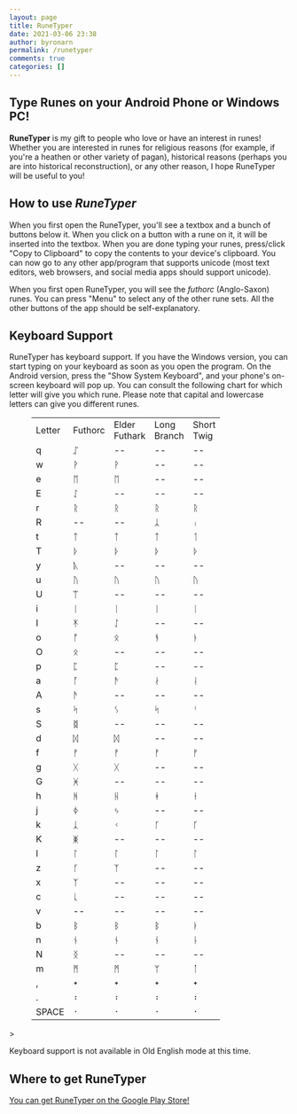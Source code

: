 ```yaml
---
layout: page
title: RuneTyper
date: 2021-03-06 23:38
author: byronarn
permalink: /runetyper
comments: true
categories: []
---
```


## Type Runes on your Android Phone or Windows PC!

**RuneTyper** is my gift to people who love or have an interest in runes! Whether you are interested in runes for religious reasons (for example, if you're a heathen or other variety of pagan), historical reasons (perhaps you are into historical reconstruction), or any other reason, I hope RuneTyper will be useful to you!

## How to use *RuneTyper*

When you first open the RuneTyper, you'll see a textbox and a bunch of buttons below it. When you click on a button with a rune on it, it will be inserted into the textbox. When you are done typing your runes, press/click "Copy to Clipboard" to copy the contents to your device's clipboard. You can now go to any other app/program that supports unicode (most text editors, web browsers, and social media apps should support unicode).

When you first open RuneTyper, you will see the *futhorc* (Anglo-Saxon) runes. You can press "Menu" to select any of the other rune sets. All the other buttons of the app should be self-explanatory.

## Keyboard Support

RuneTyper has keyboard support. If you have the Windows version, you can start typing on your keyboard as soon as you open the program. On the Android version, press the "Show System Keyboard", and your phone's on-screen keyboard will pop up. You can consult the following chart for which letter will give you which rune. Please note that capital and lowercase letters can give you different runes.

<figure class="wp-block-table aligncenter is-style-stripes"><table><tbody><tr><td class="has-text-align-center" data-align="center">Letter</td><td class="has-text-align-center" data-align="center">Futhorc</td><td class="has-text-align-center" data-align="center">Elder<br>Futhark</td><td class="has-text-align-center" data-align="center">Long<br>Branch</td><td class="has-text-align-center" data-align="center">Short<br>Twig</td></tr><tr><td class="has-text-align-center" data-align="center">q</td><td class="has-text-align-center" data-align="center">ᛢ</td><td class="has-text-align-center" data-align="center">--</td><td class="has-text-align-center" data-align="center">--</td><td class="has-text-align-center" data-align="center">--</td></tr><tr><td class="has-text-align-center" data-align="center">w</td><td class="has-text-align-center" data-align="center">ᚹ</td><td class="has-text-align-center" data-align="center">ᚹ</td><td class="has-text-align-center" data-align="center">--</td><td class="has-text-align-center" data-align="center">--</td></tr><tr><td class="has-text-align-center" data-align="center">e</td><td class="has-text-align-center" data-align="center">ᛖ</td><td class="has-text-align-center" data-align="center">ᛖ</td><td class="has-text-align-center" data-align="center">--</td><td class="has-text-align-center" data-align="center">--</td></tr><tr><td class="has-text-align-center" data-align="center">E</td><td class="has-text-align-center" data-align="center">ᛇ</td><td class="has-text-align-center" data-align="center">--</td><td class="has-text-align-center" data-align="center">--</td><td class="has-text-align-center" data-align="center">--</td></tr><tr><td class="has-text-align-center" data-align="center">r</td><td class="has-text-align-center" data-align="center">ᚱ</td><td class="has-text-align-center" data-align="center">ᚱ</td><td class="has-text-align-center" data-align="center">ᚱ</td><td class="has-text-align-center" data-align="center">ᚱ</td></tr><tr><td class="has-text-align-center" data-align="center">R</td><td class="has-text-align-center" data-align="center">--</td><td class="has-text-align-center" data-align="center">--</td><td class="has-text-align-center" data-align="center">ᛦ</td><td class="has-text-align-center" data-align="center">ᛧ</td></tr><tr><td class="has-text-align-center" data-align="center">t</td><td class="has-text-align-center" data-align="center">ᛏ</td><td class="has-text-align-center" data-align="center">ᛏ</td><td class="has-text-align-center" data-align="center">ᛏ</td><td class="has-text-align-center" data-align="center">ᛐ</td></tr><tr><td class="has-text-align-center" data-align="center">T</td><td class="has-text-align-center" data-align="center">ᚦ</td><td class="has-text-align-center" data-align="center">ᚦ</td><td class="has-text-align-center" data-align="center">ᚦ</td><td class="has-text-align-center" data-align="center">ᚦ</td></tr><tr><td class="has-text-align-center" data-align="center">y</td><td class="has-text-align-center" data-align="center">ᚣ</td><td class="has-text-align-center" data-align="center">--</td><td class="has-text-align-center" data-align="center">--</td><td class="has-text-align-center" data-align="center">--</td></tr><tr><td class="has-text-align-center" data-align="center">u</td><td class="has-text-align-center" data-align="center">ᚢ</td><td class="has-text-align-center" data-align="center">ᚢ</td><td class="has-text-align-center" data-align="center">ᚢ</td><td class="has-text-align-center" data-align="center">ᚢ</td></tr><tr><td class="has-text-align-center" data-align="center">U</td><td class="has-text-align-center" data-align="center">ᛠ</td><td class="has-text-align-center" data-align="center">--</td><td class="has-text-align-center" data-align="center">--</td><td class="has-text-align-center" data-align="center">--</td></tr><tr><td class="has-text-align-center" data-align="center">i</td><td class="has-text-align-center" data-align="center">ᛁ</td><td class="has-text-align-center" data-align="center">ᛁ</td><td class="has-text-align-center" data-align="center">ᛁ</td><td class="has-text-align-center" data-align="center">ᛁ</td></tr><tr><td class="has-text-align-center" data-align="center">I</td><td class="has-text-align-center" data-align="center">ᛡ</td><td class="has-text-align-center" data-align="center">ᛇ</td><td class="has-text-align-center" data-align="center">--</td><td class="has-text-align-center" data-align="center">--</td></tr><tr><td class="has-text-align-center" data-align="center">o</td><td class="has-text-align-center" data-align="center">ᚩ</td><td class="has-text-align-center" data-align="center">ᛟ</td><td class="has-text-align-center" data-align="center">ᚬ</td><td class="has-text-align-center" data-align="center">ᚭ</td></tr><tr><td class="has-text-align-center" data-align="center">O</td><td class="has-text-align-center" data-align="center">ᛟ</td><td class="has-text-align-center" data-align="center">--</td><td class="has-text-align-center" data-align="center">--</td><td class="has-text-align-center" data-align="center">--</td></tr><tr><td class="has-text-align-center" data-align="center">p</td><td class="has-text-align-center" data-align="center">ᛈ</td><td class="has-text-align-center" data-align="center">ᛈ</td><td class="has-text-align-center" data-align="center">--</td><td class="has-text-align-center" data-align="center">--</td></tr><tr><td class="has-text-align-center" data-align="center">a</td><td class="has-text-align-center" data-align="center">ᚪ</td><td class="has-text-align-center" data-align="center">ᚫ</td><td class="has-text-align-center" data-align="center">ᛅ</td><td class="has-text-align-center" data-align="center">ᛆ</td></tr><tr><td class="has-text-align-center" data-align="center">A</td><td class="has-text-align-center" data-align="center">ᚫ</td><td class="has-text-align-center" data-align="center">--</td><td class="has-text-align-center" data-align="center">--</td><td class="has-text-align-center" data-align="center">--</td></tr><tr><td class="has-text-align-center" data-align="center">s</td><td class="has-text-align-center" data-align="center">ᛋ</td><td class="has-text-align-center" data-align="center">ᛊ</td><td class="has-text-align-center" data-align="center">ᛋ</td><td class="has-text-align-center" data-align="center">ᛌ</td></tr><tr><td class="has-text-align-center" data-align="center">S</td><td class="has-text-align-center" data-align="center">ᛥ</td><td class="has-text-align-center" data-align="center">--</td><td class="has-text-align-center" data-align="center">--</td><td class="has-text-align-center" data-align="center">--</td></tr><tr><td class="has-text-align-center" data-align="center">d</td><td class="has-text-align-center" data-align="center">ᛞ</td><td class="has-text-align-center" data-align="center">ᛞ</td><td class="has-text-align-center" data-align="center">--</td><td class="has-text-align-center" data-align="center">--</td></tr><tr><td class="has-text-align-center" data-align="center">f</td><td class="has-text-align-center" data-align="center">ᚠ</td><td class="has-text-align-center" data-align="center">ᚠ</td><td class="has-text-align-center" data-align="center">ᚠ</td><td class="has-text-align-center" data-align="center">ᚠ</td></tr><tr><td class="has-text-align-center" data-align="center">g</td><td class="has-text-align-center" data-align="center">ᚷ</td><td class="has-text-align-center" data-align="center">ᚷ</td><td class="has-text-align-center" data-align="center">--</td><td class="has-text-align-center" data-align="center">--</td></tr><tr><td class="has-text-align-center" data-align="center">G</td><td class="has-text-align-center" data-align="center">ᚸ</td><td class="has-text-align-center" data-align="center">--</td><td class="has-text-align-center" data-align="center">--</td><td class="has-text-align-center" data-align="center">--</td></tr><tr><td class="has-text-align-center" data-align="center">h</td><td class="has-text-align-center" data-align="center">ᚻ</td><td class="has-text-align-center" data-align="center">ᚺ</td><td class="has-text-align-center" data-align="center">ᚼ</td><td class="has-text-align-center" data-align="center">ᚽ</td></tr><tr><td class="has-text-align-center" data-align="center">j</td><td class="has-text-align-center" data-align="center">ᛄ</td><td class="has-text-align-center" data-align="center">ᛃ</td><td class="has-text-align-center" data-align="center">--</td><td class="has-text-align-center" data-align="center">--</td></tr><tr><td class="has-text-align-center" data-align="center">k</td><td class="has-text-align-center" data-align="center">ᛣ</td><td class="has-text-align-center" data-align="center">ᚲ</td><td class="has-text-align-center" data-align="center">ᚴ</td><td class="has-text-align-center" data-align="center">ᚴ</td></tr><tr><td class="has-text-align-center" data-align="center">K</td><td class="has-text-align-center" data-align="center">ᛤ</td><td class="has-text-align-center" data-align="center">--</td><td class="has-text-align-center" data-align="center">--</td><td class="has-text-align-center" data-align="center">--</td></tr><tr><td class="has-text-align-center" data-align="center">l</td><td class="has-text-align-center" data-align="center">ᛚ</td><td class="has-text-align-center" data-align="center">ᛚ</td><td class="has-text-align-center" data-align="center">ᛚ</td><td class="has-text-align-center" data-align="center">ᛚ</td></tr><tr><td class="has-text-align-center" data-align="center">z</td><td class="has-text-align-center" data-align="center">ᚴ</td><td class="has-text-align-center" data-align="center">ᛉ</td><td class="has-text-align-center" data-align="center">--</td><td class="has-text-align-center" data-align="center">--</td></tr><tr><td class="has-text-align-center" data-align="center">x</td><td class="has-text-align-center" data-align="center">ᛉ</td><td class="has-text-align-center" data-align="center">--</td><td class="has-text-align-center" data-align="center">--</td><td class="has-text-align-center" data-align="center">--</td></tr><tr><td class="has-text-align-center" data-align="center">c</td><td class="has-text-align-center" data-align="center">ᚳ</td><td class="has-text-align-center" data-align="center">--</td><td class="has-text-align-center" data-align="center">--</td><td class="has-text-align-center" data-align="center">--</td></tr><tr><td class="has-text-align-center" data-align="center">v</td><td class="has-text-align-center" data-align="center">--</td><td class="has-text-align-center" data-align="center">--</td><td class="has-text-align-center" data-align="center">--</td><td class="has-text-align-center" data-align="center">--</td></tr><tr><td class="has-text-align-center" data-align="center">b</td><td class="has-text-align-center" data-align="center">ᛒ</td><td class="has-text-align-center" data-align="center">ᛒ</td><td class="has-text-align-center" data-align="center">ᛒ</td><td class="has-text-align-center" data-align="center">ᛓ</td></tr><tr><td class="has-text-align-center" data-align="center">n</td><td class="has-text-align-center" data-align="center">ᚾ</td><td class="has-text-align-center" data-align="center">ᚾ</td><td class="has-text-align-center" data-align="center">ᚾ</td><td class="has-text-align-center" data-align="center">ᚿ</td></tr><tr><td class="has-text-align-center" data-align="center">N</td><td class="has-text-align-center" data-align="center">ᛝ</td><td class="has-text-align-center" data-align="center">--</td><td class="has-text-align-center" data-align="center">--</td><td class="has-text-align-center" data-align="center">--</td></tr><tr><td class="has-text-align-center" data-align="center">m</td><td class="has-text-align-center" data-align="center">ᛗ</td><td class="has-text-align-center" data-align="center">ᛗ</td><td class="has-text-align-center" data-align="center">ᛘ</td><td class="has-text-align-center" data-align="center">ᛙ</td></tr><tr><td class="has-text-align-center" data-align="center">,</td><td class="has-text-align-center" data-align="center">᛭</td><td class="has-text-align-center" data-align="center">᛭</td><td class="has-text-align-center" data-align="center">᛭</td><td class="has-text-align-center" data-align="center">᛭</td></tr><tr><td class="has-text-align-center" data-align="center">.</td><td class="has-text-align-center" data-align="center">᛬</td><td class="has-text-align-center" data-align="center">᛬</td><td class="has-text-align-center" data-align="center">᛬</td><td class="has-text-align-center" data-align="center">᛬</td></tr><tr><td class="has-text-align-center" data-align="center">SPACE</td><td class="has-text-align-center" data-align="center">᛫</td><td class="has-text-align-center" data-align="center">᛫</td><td class="has-text-align-center" data-align="center">᛫</td><td class="has-text-align-center" data-align="center">᛫</td></tr></tbody></table></figure>>

Keyboard support is not available in Old English mode at this time.

## Where to get RuneTyper

<a rel="noreferrer noopener" href="https://play.google.com/store/apps/details?id=org.be1.runetyper" target="_blank">You can get RuneTyper on the Google Play Store!</a>
